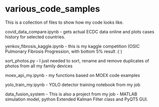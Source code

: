 # various_code_samples

This is a collection of files to show how my code looks like.

covid_data_compare.ipynb      - gets actual ECDC data online and plots cases history for selected countries.

yenkov_fibrosis_kaggle.ipynb  - this is my kaggle competition (OSIC Pulmonary Fibrosis Progression, with bottom 5% result :( )

sort_photos.py                - I just needed to sort, rename and remove duplicates of photos from all my family devices

moex_api_my.ipynb             - my functions based on MOEX code examples

yolo_train_my.ipynb           - YOLO detector training notebook from my job

data_fusion_system            - This is also a project from my job - MATLAB simulation model, python Extended Kalman Filter class
                                and PyQT5 GUI.
